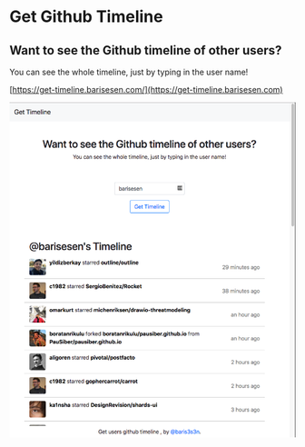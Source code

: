 # Get Github Timeline

## Want to see the Github timeline of other users?

You can see the whole timeline, just by typing in the user name!


[https://get-timeline.barisesen.com/](https://get-timeline.barisesen.com)



![](/images/github-timeline.png "Github Timeline")